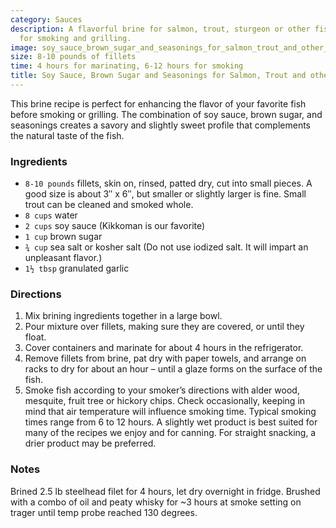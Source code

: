 ```yaml
---
category: Sauces
description: A flavorful brine for salmon, trout, sturgeon or other fish. Perfect
  for smoking and grilling.
image: soy_sauce_brown_sugar_and_seasonings_for_salmon_trout_and_other_fish.jpg
size: 8-10 pounds of fillets
time: 4 hours for marinating, 6-12 hours for smoking
title: Soy Sauce, Brown Sugar and Seasonings for Salmon, Trout and other Fish
---
```

This brine recipe is perfect for enhancing the flavor of your favorite fish before smoking or grilling. The combination of soy sauce, brown sugar, and seasonings creates a savory and slightly sweet profile that complements the natural taste of the fish.

### Ingredients

* `8-10 pounds` fillets, skin on, rinsed, patted dry, cut into small pieces. A good size is about 3″ x 6″, but smaller or slightly larger is fine. Small trout can be cleaned and smoked whole.
* `8 cups` water
* `2 cups` soy sauce (Kikkoman is our favorite)
* `1 cup` brown sugar
* `¾ cup` sea salt or kosher salt (Do not use iodized salt. It will impart an unpleasant flavor.)
* `1½ tbsp` granulated garlic

### Directions

1. Mix brining ingredients together in a large bowl.
2. Pour mixture over fillets, making sure they are covered, or until they float.
3. Cover containers and marinate for about 4 hours in the refrigerator.
4. Remove fillets from brine, pat dry with paper towels, and arrange on racks to dry for about an hour – until a glaze forms on the surface of the fish.
5. Smoke fish according to your smoker’s directions with alder wood, mesquite, fruit tree or hickory chips. Check occasionally, keeping in mind that air temperature will influence smoking time. Typical smoking times range from 6 to 12 hours. A slightly wet product is best suited for many of the recipes we enjoy and for canning. For straight snacking, a drier product may be preferred.

### Notes

Brined 2.5 lb steelhead filet for 4 hours, let dry overnight in fridge. Brushed with a combo of oil and peaty whisky for ~3 hours at smoke setting on trager until temp probe reached 130 degrees.